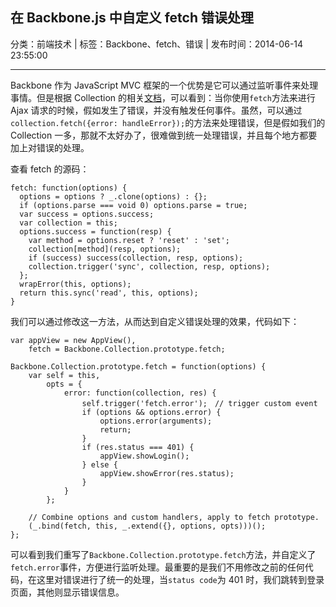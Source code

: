 ## 在 Backbone.js 中自定义 fetch 错误处理

分类：前端技术 | 标签：Backbone、fetch、错误 | 发布时间：2014-06-14 23:55:00

___

Backbone 作为 JavaScript MVC 框架的一个优势是它可以通过监听事件来处理事情。但是根据 Collection 的相关[文档](http://backbonejs.org/#Collection)，可以看到：当你使用```fetch```方法来进行 Ajax 请求的时候，假如发生了错误，并没有触发任何事件。虽然，可以通过```collection.fetch({error: handleError});```的方法来处理错误，但是假如我们的 Collection 一多，那就不太好办了，很难做到统一处理错误，并且每个地方都要加上对错误的处理。

查看 fetch 的源码：
```
fetch: function(options) {
  options = options ? _.clone(options) : {};
  if (options.parse === void 0) options.parse = true;
  var success = options.success;
  var collection = this;
  options.success = function(resp) {
    var method = options.reset ? 'reset' : 'set';
    collection[method](resp, options);
    if (success) success(collection, resp, options);
    collection.trigger('sync', collection, resp, options);
  };
  wrapError(this, options);
  return this.sync('read', this, options);
}
```

我们可以通过修改这一方法，从而达到自定义错误处理的效果，代码如下：

```
var appView = new AppView(),
    fetch = Backbone.Collection.prototype.fetch;

Backbone.Collection.prototype.fetch = function(options) {
    var self = this,
        opts = {
            error: function(collection, res) {
                self.trigger('fetch.error');　// trigger custom event
                if (options && options.error) {
                    options.error(arguments);
                    return;
                }
                if (res.status === 401) {
                    appView.showLogin();
                } else {
                    appView.showError(res.status);
                }
            }
        };

    // Combine options and custom handlers, apply to fetch prototype.
    (_.bind(fetch, this, _.extend({}, options, opts)))();
};
```

可以看到我们重写了```Backbone.Collection.prototype.fetch```方法，并自定义了```fetch.error```事件，方便进行监听处理。最重要的是我们不用修改之前的任何代码，在这里对错误进行了统一的处理，当```status code```为 401 时，我们跳转到登录页面，其他则显示错误信息。